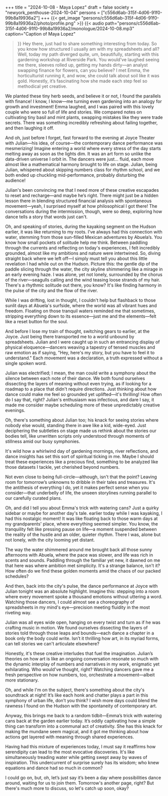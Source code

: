 +++
title = "2024-10-08 - Maya Lopez"
draft = false
society = "newyork_penthouse-2024-10-04"
persons = ["c556d6ab-315f-4d06-91f0-99b8a19936a2"]
+++
{{< get_image "persons/c556d6ab-315f-4d06-91f0-99b8a19936a2/photo/profile.png" >}}
{{< audio
    path="persons/c556d6ab-315f-4d06-91f0-99b8a19936a2/monologue/2024-10-08.mp3" 
    caption="Caption of Maya Lopez"
>}}
Hey there, just had to share something interesting from today.
So you know how structured I usually am with my spreadsheets and all? Well, today my path diverged quite, um, beautifully, starting with this gardening workshop at Riverside Park. You would've laughed seeing me there, sleeves rolled up, getting my hands dirty—an analyst swapping finance for flowers, can you believe? I met Emma, the horticulturist running it, and wow, she could talk about soil like it was gold. Honestly, it’s fascinating how she made each step feel so methodical yet creative. 

We planted these tiny herb seeds, and believe it or not, I found the parallels with finance! I know, I know—me turning even gardening into an analogy for growth and investment! Emma laughed, and I was paired with this lovely couple who were so full of life and stories. We compared notes on cultivating tiny basil and mint plants, swapping mistakes like they were trade secrets. There was something incredibly refreshing about failing together, and then laughing it off. 

And oh, just before I forget, fast forward to the evening at Joyce Theater with Julian—his idea, of course—the contemporary dance performance was mesmerizing! Imagine entering a world where every stress of the day starts melting away as soon as the lights dim. It was an art form so unlike the data-driven universe I orbit in. The dancers were just... fluid, each move almost like a mathematical harmony brought to life on stage. Julian, being Julian, whispered about skipping numbers class for rhythm school, and we both ended up chuckling mid-performance, probably disturbing the audience!

Julian's been convincing me that I need more of these creative escapades to reset and recharge—and maybe he’s right. There might just be a hidden lesson there in blending structured financial analysis with spontaneous movement—yeah, I surprised myself at how philosophical I got there! The conversations during the intermission, though, were so deep, exploring how dance tells a story that words just can't. 

Oh, and speaking of stories, during the kayaking segment on the Hudson earlier, it was like returning to my roots. I’ve always had this connection with water, stemming from those sun-filled Mexican adventures by Abuela’s. You know how small pockets of solitude help me think. Between paddling through the currents and reflecting on today's experiences, I felt incredibly grounded, almost like my ambitions and nature were intertwined.
So, diving straight back where we left off—I simply must tell you about this little revelation I had while out on the Hudson. Picture this: the gentle dip of the paddle slicing through the water, the city skyline shimmering like a mirage in an early evening haze. I was alone, yet not lonely, surrounded by the chorus of the river—seagulls calling and the wind teasing loose strands of my hair. There's a rhythmic solitude out there, you know? It's like finding harmony in the pulse of the city and the flow of the river.

While I was drifting, lost in thought, I couldn't help but flashback to those sunlit days at Abuela's surfside, where the world was all vibrant hues and freedom. Floating on those tranquil waters reminded me that sometimes, stripping everything down to its essence—just me and the elements—felt like a reset button for the soul.

And before I lose my train of thought, switching gears to earlier, at the Joyce. Just being there transported me to a world unbound by spreadsheets. Julian and I were caught up in such an entrancing display of physical eloquence—dancers weaving a tapestry of tensed muscles and raw emotion as if saying, "Hey, here's my story, but you have to feel it to understand." Each movement was a declaration, a truth expressed without a single spoken word.

Julian was electrified; I mean, the man could write a symphony about the silence between each note of their dance. We both found ourselves dissecting the layers of meaning without even trying, as if looking for a roadmap to a place that didn't require directions. Just thinking about how dance could make me feel so grounded yet uplifted—it's thrilling! How often do I say that, right? Julian's enthusiasm was infectious, and dare I say, it made me consider maybe scheduling more of these unpredictably creative evenings.

Oh, there's something about Julian too; his knack for seeing stories where nobody else would, standing there in awe like a kid, wide-eyed. Just deciphering the subtleties on stage made us rethink about the stories our bodies tell, like unwritten scripts only understood through moments of stillness amid our busy symphonies. 

It's wild how a whirlwind day of gardening mornings, river reflections, and dance insights has set this sort of spiritual ticking in me. Maybe I should treat these experiences like a precious find, something to be analyzed like those datasets I tackle, yet cherished beyond numbers.

Not even close to being full-circle—although, isn't that the point? Leaving room for tomorrow’s unknowns to dribble in their tales and treasures. It's the antithesis of everything I do, yet it makes perfect sense when you consider—that underbelly of life, the unseen storylines running parallel to our carefully curated plans.

Oh, and did I tell you about Emma's trick with watering cans? Just a quirky sidebar or maybe for another day's tale.
 earlier today while I was kayaking, I had this nostalgic moment! It was like floating back to those warm days at my grandparents' place, where everything seemed simpler. You know, the tranquility felt like pressing pause on life—a moment suspended between the reality of the hustle and an older, quieter rhythm. There I was, alone but not lonely, with the city looming yet distant.

The way the water shimmered around me brought back all those sunny afternoons with Abuela, where the pace was slower, and life was rich in scents and sounds. Paddling through the familiar yet new, it dawned on me that here was where ambition met simplicity. It's a strange balance, isn't it? How often do we find these golden moments amid the chaos of our packed schedules?

And then, back into the city's pulse, the dance performance at Joyce with Julian tonight was an absolute highlight. Imagine this: stepping into a room where every movement spoke a thousand emotions without uttering a word. Watching those dancers, I could almost see a choreography of spreadsheets in my mind's eye—precision meeting fluidity in the most riveting way. 

Julian was all eyes wide open, hanging on every twist and turn as if he was crafting music in motion. We found ourselves dissecting the layers of stories told through those leaps and bounds—each dance a chapter in a book only the body could write. Isn’t it thrilling how art, in its myriad forms, can tell stories we can't articulate elsewhere?

Honestly, it's these creative interludes that fuel the imagination. Julian’s theories on how art is like an ongoing conversation resonate so much with the dynamic interplay of numbers and narratives in my work, enigmatic yet exhilarating. Who would've thought, right? Watching dancers gave me a fresh perspective on how numbers, too, orchestrate a movement—albeit more stationary.

Oh, and while I'm on the subject, there's something about the city's soundtrack at night! It’s like each honk and chatter plays a part in this symphony of urban life, don’t you think? I wish more days could blend the rawness I found on the Hudson with the spontaneity of contemporary art.

Anyway, this brings me back to a random tidbit—Emma’s trick with watering cans back at the garden earlier today. It’s oddly captivating how a simple thing can transform into a communal act of creativity. She has this knack for making the mundane seem magical, and it got me thinking about how actions get layered with meaning through shared experiences.

Having had this mixture of experiences today, I must say it reaffirms how serendipity can lead to the most evocative discoveries. It's like simultaneously treading water while getting swept away by waves of inspiration. This undercurrent of surprise surely has its wisdom; who knew equations and dance had so much in common?

I could go on, but, oh, let’s just say it’s been a day where possibilities dance around, waiting for us to join them. Tomorrow's another page, right?
But there's much more to discuss, so let's catch up soon, okay?
